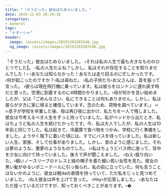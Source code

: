 ```yaml
---
title: "「そうだった」彼女はためらいました。"
date: 2019-12-03 20:29:18
categories:
- General
tags:
- "ナターシャ"
header:
  image: /assets/images/20191203202546.jpg
  og_image: /assets/images/20191203202546.jpg
---
```


「そうだった」彼女はためらいました。 ‹それは私の人生で最も大きなもののひとつでした‖。 ‹私の人生だよね？しかし、私はそれが存在することを知りませんでした！› ‹あなたは知らなかった！あなたは走り回るのに忙しかったです。 ‹何が起こったのですか？›私は尋ねた。 ‹私の子供たち›お父さんは、首を振って言った。 ‹彼らは現在飛行機に乗っています。私は彼らをロンドンに連れ戻す時だと思った。空港に到着するのに4時間かかりました。›母が何かを言い始めましたが、父は「ごめんなさい、私にできることは何もありません。しかし、私は彼らが夕方に家に帰ると確信しています。念のため、荷物を調べています。」 ‹› ‹›息子が学校を卒業した後、母は再び夜に出かけ、私たちを一人で残しました。彼女は今考えるべき人生をずっと持っていました。私がベッドから出たとき、私はちょうど私の人生を続けたかったです。今、私は大人でしたが、私の人生は10年前と同じでした。私は起きて、冷蔵庫で食べ物をつかみ、学校に行く準備をしました。ようやく階下に着いた頃には、すでにバスを待っていました。私は新しい人生、家族、そして仕事がありました。しかし、昔のように感じました。それは夢のような、悪夢のようなものでした。 ‹›私はちょうどバス停に座って、背中を少女に向けて待っていました。後ろで声が聞こえました。 ‹ねえ›振り向いた。›細いノースリーブのドレスと緑の帽子を着た細い若い女性を見た。彼女の黒い髪がゆるいポニーテールに引っ張られ、私の前に立っていた。何も言うことはないかのように、彼女は軽daの表情を持っていて、ただ私をじっと見つめていました。 ‹ねえ彼女は声を上げて言った。 ‹Hey›が応答しました。 ‹あなたはただ座っているだけですが、知っておくべきことがあります。›�
